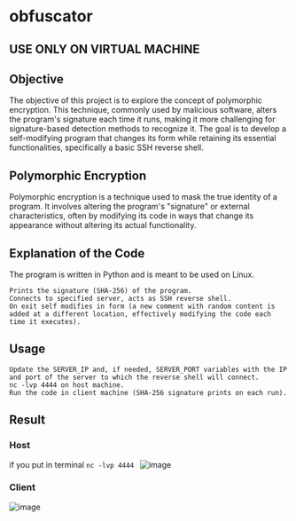 # obfuscator

## USE ONLY ON VIRTUAL MACHINE

## Objective



The objective of this project is to explore the concept of polymorphic encryption. This technique, commonly used by malicious software, alters the program's signature each time it runs, making it more challenging for signature-based detection methods to recognize it. The goal is to develop a self-modifying program that changes its form while retaining its essential functionalities, specifically a basic SSH reverse shell.
## Polymorphic Encryption

Polymorphic encryption is a technique used to mask the true identity of a program. It involves altering the program's "signature" or external characteristics, often by modifying its code in ways that change its appearance without altering its actual functionality.
## Explanation of the Code

The program is written in Python and is meant to be used on Linux.

    Prints the signature (SHA-256) of the program.
    Connects to specified server, acts as SSH reverse shell.
    On exit self modifies in form (a new comment with random content is added at a different location, effectively modifying the code each time it executes).

## Usage

    Update the SERVER_IP and, if needed, SERVER_PORT variables with the IP and port of the server to which the reverse shell will connect.
    nc -lvp 4444 on host machine.
    Run the code in client machine (SHA-256 signature prints on each run).

## Result

### Host
if you put in terminal
``nc -lvp 4444 ``
![image](https://github.com/JewPasha/obfuscator/tree/main/images/host.png)

### Client
![image](https://github.com/JewPasha/obfuscator/tree/main/images/client.png)

